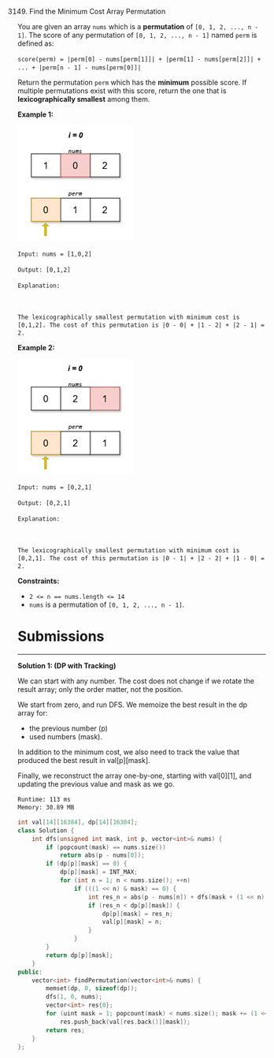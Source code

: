 3149. Find the Minimum Cost Array Permutation

You are given an array `nums` which is a **permutation**  of `[0, 1, 2, ..., n - 1]`. The score of any permutation of `[0, 1, 2, ..., n - 1]` named `perm` is defined as:

`score(perm) = |perm[0] - nums[perm[1]]| + |perm[1] - nums[perm[2]]| + ... + |perm[n - 1] - nums[perm[0]]|`

Return the permutation `perm` which has the **minimum** possible score. If multiple permutations exist with this score, return the one that is 
**lexicographically smallest** among them.

 

**Example 1:**

![3149_example0gif.gif](img/3149_example0gif.gif)
```
Input: nums = [1,0,2]

Output: [0,1,2]

Explanation:



The lexicographically smallest permutation with minimum cost is [0,1,2]. The cost of this permutation is |0 - 0| + |1 - 2| + |2 - 1| = 2.
```

**Example 2:**

![3149_example1gif.gif](img/3149_example1gif.gif)
```
Input: nums = [0,2,1]

Output: [0,2,1]

Explanation:



The lexicographically smallest permutation with minimum cost is [0,2,1]. The cost of this permutation is |0 - 1| + |2 - 2| + |1 - 0| = 2.
```
 

**Constraints:**

* `2 <= n == nums.length <= 14`
* `nums` is a permutation of `[0, 1, 2, ..., n - 1]`.

# Submissions
---
**Solution 1: (DP with Tracking)**

We can start with any number. The cost does not change if we rotate the result array; only the order matter, not the position.

We start from zero, and run DFS. We memoize the best result in the dp array for:

* the previous number (p)
* used numbers (mask).

In addition to the minimum cost, we also need to track the value that produced the best result in val[p][mask].

Finally, we reconstruct the array one-by-one, starting with val[0][1], and updating the previous value and mask as we go.

```
Runtime: 113 ms
Memory: 30.89 MB
```
```c++
int val[14][16384], dp[14][16384];
class Solution {
    int dfs(unsigned int mask, int p, vector<int>& nums) {
        if (popcount(mask) == nums.size())
            return abs(p - nums[0]);
        if (dp[p][mask] == 0) {
            dp[p][mask] = INT_MAX;
            for (int n = 1; n < nums.size(); ++n)
                if (((1 << n) & mask) == 0) {
                    int res_n = abs(p - nums[n]) + dfs(mask + (1 << n), n, nums);
                    if (res_n < dp[p][mask]) {
                        dp[p][mask] = res_n;
                        val[p][mask] = n;    
                    }
                }
        }
        return dp[p][mask];
    }
public:
    vector<int> findPermutation(vector<int>& nums) {
        memset(dp, 0, sizeof(dp));
        dfs(1, 0, nums);
        vector<int> res{0};
        for (uint mask = 1; popcount(mask) < nums.size(); mask += (1 << res.back()))
            res.push_back(val[res.back()][mask]);
        return res;
    }
};
```
